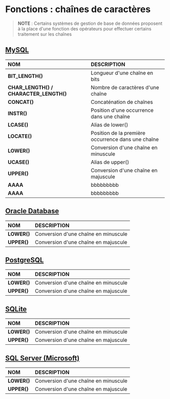# Fonctions : chaînes de caractères

> **NOTE** : Certains systèmes de gestion de base de données proposent à la place d'une fonction des opérateurs pour effectuer certains traitement sur les chaînes

## [MySQL](https://dev.mysql.com/doc/refman/8.0/en)

|NOM|DESCRIPTION|
|:--|:--|
|**BIT_LENGTH()**|Longueur d'une chaîne en bits|
|**CHAR_LENGTH() / CHARACTER_LENGTH()**|Nombre de caractères d'une chaîne|
|**CONCAT()**|Concaténation de chaînes|
|**INSTR()**|Position d'une occurrence dans une chaîne|
|**LCASE()**|Alias de lower()|
|**LOCATE()**|Position de la première occurrence dans une chaîne|
|**LOWER()**|Conversion d'une chaîne en minuscule|
|**UCASE()**|Alias de upper()|
|**UPPER()**|Conversion d'une chaîne en majuscule|
|**AAAA**|bbbbbbbbb|
|**AAAA**|bbbbbbbbb|

## [Oracle Database](https://docs.oracle.com/cd/B19306_01/index.htm)

|NOM|DESCRIPTION|
|:--|:--|
|**LOWER()**|Conversion d'une chaîne en minuscule|
|**UPPER()**|Conversion d'une chaîne en majuscule|

## [PostgreSQL](https://docs.postgresql.fr/)

|NOM|DESCRIPTION|
|:--|:--|
|**LOWER()**|Conversion d'une chaîne en minuscule|
|**UPPER()**|Conversion d'une chaîne en majuscule|

## [SQLite](https://sqlite.org/docs.html)

|NOM|DESCRIPTION|
|:--|:--|
|**LOWER()**|Conversion d'une chaîne en minuscule|
|**UPPER()**|Conversion d'une chaîne en majuscule|

## [SQL Server (Microsoft)](https://docs.microsoft.com/fr-fr/sql)

|NOM|DESCRIPTION|
|:--|:--|
|**LOWER()**|Conversion d'une chaîne en minuscule|
|**UPPER()**|Conversion d'une chaîne en majuscule|
